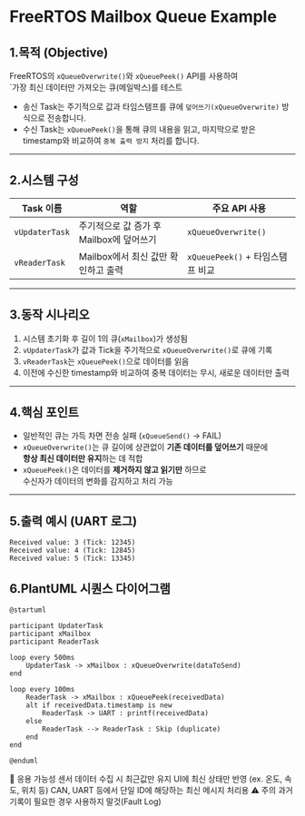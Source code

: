 # FreeRTOS Mailbox Queue Example

## 1.목적 (Objective)

 FreeRTOS의 `xQueueOverwrite()`와 `xQueuePeek()` API를 사용하여  
`가장 최신 데이터만 가져오는 큐(메일박스)를 테스트
- 송신 Task는 주기적으로 값과 타임스탬프를 큐에 `덮어쓰기(xQueueOverwrite)` 방식으로 전송합니다.
- 수신 Task는 `xQueuePeek()`을 통해 큐의 내용을 읽고, 마지막으로 받은 timestamp와 비교하여 `중복 출력 방지` 처리를 합니다.

---

## 2.시스템 구성

| Task 이름     | 역할                                   | 주요 API 사용            |
|--------------|----------------------------------------|--------------------------|
| `vUpdaterTask` | 주기적으로 값 증가 후 Mailbox에 덮어쓰기 | `xQueueOverwrite()`      |
| `vReaderTask`  | Mailbox에서 최신 값만 확인하고 출력    | `xQueuePeek()` + 타임스탬프 비교 |

---

## 3.동작 시나리오

1. 시스템 초기화 후 길이 1의 큐(`xMailbox`)가 생성됨
2. `vUpdaterTask`가 값과 Tick을 주기적으로 `xQueueOverwrite()`로 큐에 기록
3. `vReaderTask`는 `xQueuePeek()`으로 데이터를 읽음
4. 이전에 수신한 timestamp와 비교하여 중복 데이터는 무시, 새로운 데이터만 출력

---

## 4.핵심 포인트

- 일반적인 큐는 가득 차면 전송 실패 (`xQueueSend()` → FAIL)
- `xQueueOverwrite()`는 큐 길이에 상관없이 **기존 데이터를 덮어쓰기** 때문에  
  **항상 최신 데이터만 유지**하는 데 적합
- `xQueuePeek()`은 데이터를 **제거하지 않고 읽기만** 하므로  
  수신자가 데이터의 변화를 감지하고 처리 가능

---

## 5.출력 예시 (UART 로그)
```
Received value: 3 (Tick: 12345)
Received value: 4 (Tick: 12845)
Received value: 5 (Tick: 13345)
```



## 6.PlantUML 시퀀스 다이어그램

```plantuml
@startuml

participant UpdaterTask
participant xMailbox
participant ReaderTask

loop every 500ms
    UpdaterTask -> xMailbox : xQueueOverwrite(dataToSend)
end

loop every 100ms
    ReaderTask -> xMailbox : xQueuePeek(receivedData)
    alt if receivedData.timestamp is new
        ReaderTask -> UART : printf(receivedData)
    else
        ReaderTask --> ReaderTask : Skip (duplicate)
    end
end

@enduml
```
🧪 응용 가능성
센서 데이터 수집 시 최근값만 유지
UI에 최신 상태만 반영 (ex. 온도, 속도, 위치 등)
CAN, UART 등에서 단일 ID에 해당하는 최신 메시지 처리용
⚠️ 주의
과거 기록이 필요한 경우 사용하지 말것(Fault Log)